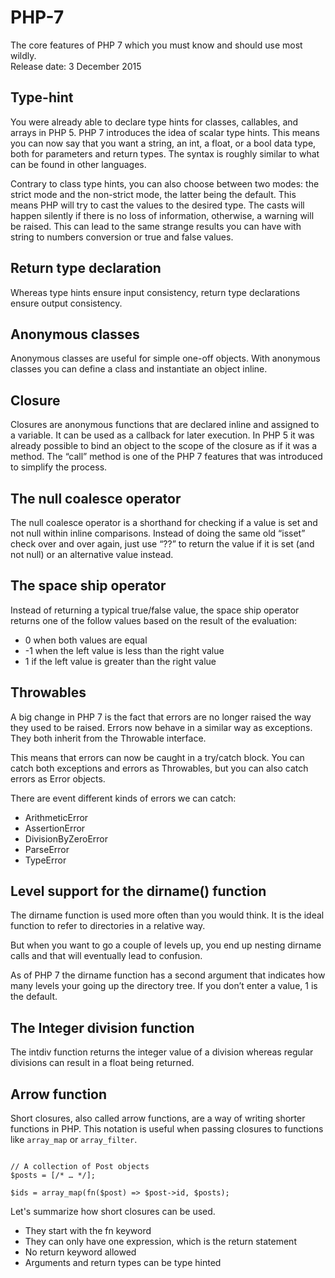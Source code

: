 # PHP-7
The core features of PHP 7 which you must know and should use most wildly.<br>
Release date: 3 December 2015

## Type-hint
You were already able to declare type hints for classes, callables, and arrays in PHP 5. PHP 7 introduces the idea of scalar type hints. This means you can now say that you want a string, an int, a float, or a bool data type, both for parameters and return types. The syntax is roughly similar to what can be found in other languages.

Contrary to class type hints, you can also choose between two modes: the strict mode and the non-strict mode, the latter being the default. This means PHP will try to cast the values to the desired type. The casts will happen silently if there is no loss of information, otherwise, a warning will be raised. This can lead to the same strange results you can have with string to numbers conversion or true and false values.

## Return type declaration
Whereas type hints ensure input consistency, return type declarations ensure output consistency.

## Anonymous classes
Anonymous classes are useful for simple one-off objects. With anonymous classes you can define a class and instantiate an object inline.

## Closure
Closures are anonymous functions that are declared inline and assigned to a variable. It can be used as a callback for later execution. In PHP 5 it was already possible to bind an object to the scope of the closure as if it was a method.
The “call” method is one of the PHP 7 features that was introduced to simplify the process.

## The null coalesce operator
The null coalesce operator is a shorthand for checking if a value is set and not null within inline comparisons. Instead of doing the same old “isset” check over and over again, just use “??” to return the value if it is set (and not null) or an alternative value instead.

## The space ship operator
Instead of returning a typical true/false value, the space ship operator returns one of the follow values based on the result of the evaluation:<br>

- 0 when both values are equal
- -1 when the left value is less than the right value
- 1 if the left value is greater than the right value

## Throwables
A big change in PHP 7 is the fact that errors are no longer raised the way they used to be raised. Errors now behave in a similar way as exceptions. They both inherit from the Throwable interface.

This means that errors can now be caught in a try/catch block. You can catch both exceptions and errors as Throwables, but you can also catch errors as Error objects.

There are event different kinds of errors we can catch:<br>

- ArithmeticError
- AssertionError
- DivisionByZeroError
- ParseError
- TypeError

## Level support for the dirname() function

The dirname function is used more often than you would think. It is the ideal function to refer to directories in a relative way.

But when you want to go a couple of levels up, you end up nesting dirname calls and that will eventually lead to confusion.

As of PHP 7 the dirname function has a second argument that indicates how many levels your going up the directory tree. If you don’t enter a value, 1 is the default.

## The Integer division function

The intdiv function returns the integer value of a division whereas regular divisions can result in a float being returned.

## Arrow function
Short closures, also called arrow functions, are a way of writing shorter functions in PHP. This notation is useful when passing closures to functions like ```array_map``` or ```array_filter```.

```

// A collection of Post objects
$posts = [/* … */];

$ids = array_map(fn($post) => $post->id, $posts);

```

Let's summarize how short closures can be used.

- They start with the fn keyword
- They can only have one expression, which is the return statement
- No return keyword allowed
- Arguments and return types can be type hinted











